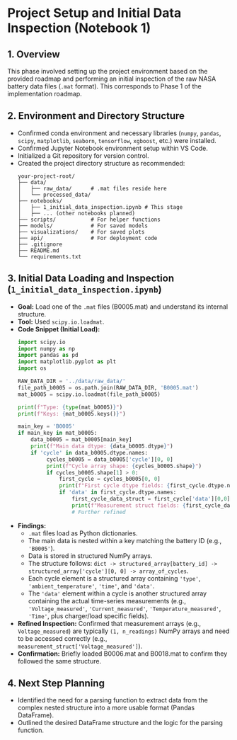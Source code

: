 # Project Setup and Initial Data Inspection (Notebook 1)

## 1. Overview

This phase involved setting up the project environment based on the provided roadmap and performing an initial inspection of the raw NASA battery data files (`.mat` format). This corresponds to Phase 1 of the implementation roadmap.

## 2. Environment and Directory Structure

*   Confirmed conda environment and necessary libraries (`numpy`, `pandas`, `scipy`, `matplotlib`, `seaborn`, `tensorflow`, `xgboost`, etc.) were installed.
*   Confirmed Jupyter Notebook environment setup within VS Code.
*   Initialized a Git repository for version control.
*   Created the project directory structure as recommended:
    ```
    your-project-root/
    ├── data/
    │   ├── raw_data/      # .mat files reside here
    │   └── processed_data/
    ├── notebooks/
    │   ├── 1_initial_data_inspection.ipynb # This stage
    │   ├── ... (other notebooks planned)
    ├── scripts/           # For helper functions
    ├── models/            # For saved models
    ├── visualizations/    # For saved plots
    ├── api/               # For deployment code
    ├── .gitignore
    ├── README.md
    └── requirements.txt
    ```

## 3. Initial Data Loading and Inspection (`1_initial_data_inspection.ipynb`)

*   **Goal:** Load one of the `.mat` files (B0005.mat) and understand its internal structure.
*   **Tool:** Used `scipy.io.loadmat`.
*   **Code Snippet (Initial Load):**
    ```python
    import scipy.io
    import numpy as np
    import pandas as pd
    import matplotlib.pyplot as plt
    import os

    RAW_DATA_DIR = '../data/raw_data/'
    file_path_b0005 = os.path.join(RAW_DATA_DIR, 'B0005.mat')
    mat_b0005 = scipy.io.loadmat(file_path_b0005)

    print(f"Type: {type(mat_b0005)}")
    print(f"Keys: {mat_b0005.keys()}")

    main_key = 'B0005'
    if main_key in mat_b0005:
        data_b0005 = mat_b0005[main_key]
        print(f"Main data dtype: {data_b0005.dtype}")
        if 'cycle' in data_b0005.dtype.names:
             cycles_b0005 = data_b0005['cycle'][0, 0]
             print(f"Cycle array shape: {cycles_b0005.shape}")
             if cycles_b0005.shape[1] > 0:
                 first_cycle = cycles_b0005[0, 0]
                 print(f"First cycle dtype fields: {first_cycle.dtype.names}")
                 if 'data' in first_cycle.dtype.names:
                     first_cycle_data_struct = first_cycle['data'][0,0]
                     print(f"Measurement struct fields: {first_cycle_data_struct.dtype.names}")
                     # Further refined
    ```
*   **Findings:**
    *   `.mat` files load as Python dictionaries.
    *   The main data is nested within a key matching the battery ID (e.g., `'B0005'`).
    *   Data is stored in structured NumPy arrays.
    *   The structure follows: `dict -> structured_array[battery_id] -> structured_array['cycle'][0, 0] -> array_of_cycles`.
    *   Each cycle element is a structured array containing `'type'`, `'ambient_temperature'`, `'time'`, and `'data'`.
    *   The `'data'` element within a cycle is another structured array containing the actual time-series measurements (e.g., `'Voltage_measured'`, `'Current_measured'`, `'Temperature_measured'`, `'Time'`, plus charger/load specific fields).
*   **Refined Inspection:** Confirmed that measurement arrays (e.g., `Voltage_measured`) are typically `(1, n_readings)` NumPy arrays and need to be accessed correctly (e.g., `measurement_struct['Voltage_measured']`).
*   **Confirmation:** Briefly loaded B0006.mat and B0018.mat to confirm they followed the same structure.

## 4. Next Step Planning

*   Identified the need for a parsing function to extract data from the complex nested structure into a more usable format (Pandas DataFrame).
*   Outlined the desired DataFrame structure and the logic for the parsing function.